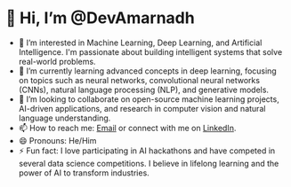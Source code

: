 # 👋 Hi, I’m @DevAmarnadh

- 👀 I’m interested in Machine Learning, Deep Learning, and Artificial Intelligence. I'm passionate about building intelligent systems that solve real-world problems.
- 🌱 I’m currently learning advanced concepts in deep learning, focusing on topics such as neural networks, convolutional neural networks (CNNs), natural language processing (NLP), and generative models.
- 💞️ I’m looking to collaborate on open-source machine learning projects, AI-driven applications, and research in computer vision and natural language understanding.
- 📫 How to reach me: [Email](amarndhgandham000@gmail.com) or connect with me on [LinkedIn](https://www.linkedin.com/in/gandham-dev-amarnadh-944419266/).
- 😄 Pronouns: He/Him
- ⚡ Fun fact: I love participating in AI hackathons and have competed in several data science competitions. I believe in lifelong learning and the power of AI to transform industries.

<!---
DevAmarnadh/DevAmarnadh is a ✨ special ✨ repository because its `README.md` (this file) appears on your GitHub profile.
You can click the Preview link to take a look at your changes.
--->
